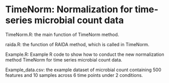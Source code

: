 
# TimeNorm: Normalization for time-series microbial count data

TimeNorm.R: the main function of TimeNorm method. 

raida.R: the function of RAIDA method, which is called in TimeNorm.

Example.R: Example R code to show how to conduct the new normalization method TimeNorm for time series microbial count data.

Example_data.csv: the example dataset of microbial count containing 500 features and 10 samples across 6 time points under 2 conditions.
